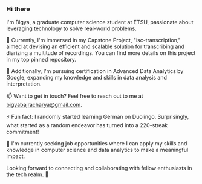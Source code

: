 ### Hi there 

 
I'm Bigya, a graduate computer science student at ETSU, passionate about leveraging technology to solve real-world problems.

🔭 Currently, I'm immersed in my Capstone Project, "isc-transcription," aimed at devising an efficient and scalable solution for transcribing and diarizing a multitude of recordings. You can find more details on this project in my top pinned repository.

🌱 Additionally, I'm pursuing certification in Advanced Data Analytics by Google, expanding my knowledge and skills in data analysis and interpretation.

📫 Want to get in touch? Feel free to reach out to me at bigyabajracharya@gmail.com.

⚡ Fun fact: I randomly started learning German on Duolingo. Surprisingly, what started as a random endeavor has turned into a 220-streak commitment!

💼 I'm currently seeking job opportunities where I can apply my skills and knowledge in computer science and data analytics to make a meaningful impact.

Looking forward to connecting and collaborating with fellow enthusiasts in the tech realm. 🚀

<!--
**bigyaa/bigyaa** is a ✨ _special_ ✨ repository because its `README.md` (this file) appears on your GitHub profile.

Here are some ideas to get you started:

- 🔭 I’m currently working on ...
- 🌱 I’m currently learning ...
- 👯 I’m looking to collaborate on ...
- 🤔 I’m looking for help with ...
- 💬 Ask me about ...
- 📫 How to reach me: ...
- 😄 Pronouns: ...
- ⚡ Fun fact: ...
-->
